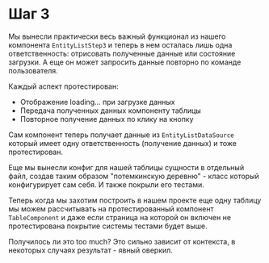 # Шаг 3

Мы вынесли практически весь важный функционал из нашего компонента 
`EntityListStep3` и теперь в нем осталась лишь одна ответственность:
отрисовать полученные данные или состояние загрузки. 
А еще он может запросить данные повторно по команде пользователя. 

Каждый аспект протестирован:
- Отображение loading... при загрузке данных
- Передача полученных данных компоненту таблицы
- Повторное получение данных по клику на кнопку

Сам компонент теперь получает данные из `EntityListDataSource` который 
имеет одну ответственность (получение данных) и тоже протестирован.

Еще мы вынесли конфиг для нашей таблицы сущности в отдельный файл, создав
таким образом "потемкинскую деревню" - класс который конфигурирует сам себя.
И также покрыли его тестами. 

Теперь когда мы захотим построить в нашем проекте еще одну таблицу мы 
можем рассчитывать на протестированный компонент `TableComponent` и 
даже если страница на которой он включен не протестирована покрытие системы
тестами будет выше.

Получилось ли это too much? Это сильно зависит от контекста, в некоторых случаях
результат - явный оверкил. 